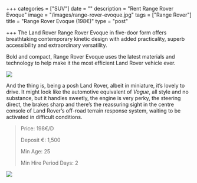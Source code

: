 +++
categories = ["SUV"]
date = ""
description = "Rent Range Rover Evoque"
image = "/images/range-rover-evoque.jpg"
tags = ["Range Rover"]
title = "Range Rover Evoque (198€)"
type = "post"

+++
The Land Rover Range Rover Evoque in five-door form offers breathtaking contemporary kinetic design with added practicality, superb accessibility and extraordinary versatility.

Bold and compact, Range Rover Evoque uses the latest materials and technology to help make it the most efficient Land Rover vehicle ever.

![](/images/evoque.jpg)

And the thing is, being a posh Land Rover, albeit in miniature, it’s lovely to drive. It might look like the automotive equivalent of _Vogue_, all style and no substance, but it handles sweetly, the engine is very perky, the steering direct, the brakes sharp and there’s the reassuring sight in the centre console of Land Rover’s off-road terrain response system, waiting to be activated in difficult conditions.

> Price: 198€/D
>
> Deposit €: 1,500
>
> Min Age: 25
>
> Min Hire Period Days: 2

[![](/images/boton.png)](https://supercarmarbella.com/contact/ "Book")